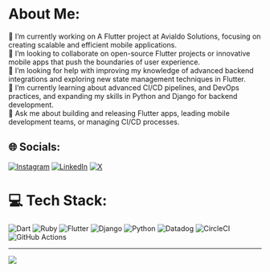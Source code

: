 # About Me:
🔭 I’m currently working on A Flutter project at Avialdo Solutions, focusing on creating scalable and efficient mobile applications.<br>👯 I’m looking to collaborate on open-source Flutter projects or innovative mobile apps that push the boundaries of user experience.<br>🤝 I’m looking for help with improving my knowledge of advanced backend integrations and exploring new state management techniques in Flutter.<br>🌱 I’m currently learning about advanced CI/CD pipelines, and DevOps practices, and expanding my skills in Python and Django for backend development.<br>💬 Ask me about building and releasing Flutter apps, leading mobile development teams, or managing CI/CD processes.<br>


## 🌐 Socials:
[![Instagram](https://img.shields.io/badge/Instagram-%23E4405F.svg?logo=Instagram&logoColor=white)](https://instagram.com/ali.arfa1) [![LinkedIn](https://img.shields.io/badge/LinkedIn-%230077B5.svg?logo=linkedin&logoColor=white)](https://linkedin.com/in/ali-arfa-azhar) [![X](https://img.shields.io/badge/X-black.svg?logo=X&logoColor=white)](https://x.com/aliarfa123) 

# 💻 Tech Stack:
![Dart](https://img.shields.io/badge/dart-%230175C2.svg?style=for-the-badge&logo=dart&logoColor=white) ![Ruby](https://img.shields.io/badge/ruby-%23CC342D.svg?style=for-the-badge&logo=ruby&logoColor=white) ![Flutter](https://img.shields.io/badge/Flutter-%2302569B.svg?style=for-the-badge&logo=Flutter&logoColor=white) ![Django](https://img.shields.io/badge/django-%23092E20.svg?style=for-the-badge&logo=django&logoColor=white) ![Python](https://img.shields.io/badge/python-3670A0?style=for-the-badge&logo=python&logoColor=ffdd54) ![Datadog](https://img.shields.io/badge/datadog-%23632CA6.svg?style=for-the-badge&logo=datadog&logoColor=white) ![CircleCI](https://img.shields.io/badge/circleci-%23161616.svg?style=for-the-badge&logo=circleci&logoColor=white) ![GitHub Actions](https://img.shields.io/badge/github%20actions-%232671E5.svg?style=for-the-badge&logo=githubactions&logoColor=white)

---
[![](https://visitcount.itsvg.in/api?id=aliarfaazhar&icon=0&color=0)](https://visitcount.itsvg.in)

<!-- Proudly created with GPRM ( https://gprm.itsvg.in ) -->
